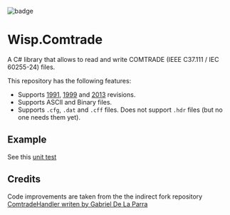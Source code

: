![badge](https://img.shields.io/endpoint?url=https://gist.githubusercontent.com/Esticonv/3ed6031e8dfea3e01c049747ecc85e55/raw/code-coverage.json)

# Wisp.Comtrade
A C# library that allows to read and write COMTRADE (IEEE C37.111 / IEC 60255-24) files.

This repository has the following features:
- Supports [1991](https://standards.ieee.org/ieee/C37.111/2644/), [1999](https://standards.ieee.org/ieee/C37.111/2645/) and [2013](https://standards.ieee.org/ieee/C37.111/3795/) revisions.
- Supports ASCII and Binary files.
- Supports `.cfg`, `.dat` and `.cff` files. Does not support `.hdr` files (but no one needs them yet).

## Example

See this [unit test](https://github.com/Esticonv/Wisp.Comtrade/blob/master/ComtradeTests/RecordWriterTest.cs)

## Credits

Code improvements are taken from the the indirect fork repository [ComtradeHandler writen by Gabriel De La Parra](https://github.com/gabrieldelaparra/ComtradeHandler) 



